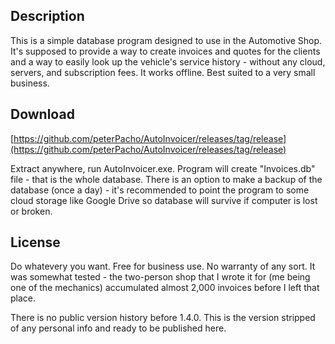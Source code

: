 ## Description
This is a simple database program designed to use in the Automotive Shop.
It's supposed to provide a way to create invoices and quotes for the clients and a way to easily look up the vehicle's service history - without any cloud, servers, and subscription fees.
It works offline. Best suited to a very small business.

## Download
[https://github.com/peterPacho/AutoInvoicer/releases/tag/release](https://github.com/peterPacho/AutoInvoicer/releases/tag/release)

Extract anywhere, run AutoInvoicer.exe. Program will create "Invoices.db" file - that is the whole database.
There is an option to make a backup of the database (once a day) - it's recommended to point the program to some cloud storage like Google Drive so database will survive if computer is lost or broken.

## License
Do whatevery you want. Free for business use. 
No warranty of any sort. It was somewhat tested - the two-person shop that I wrote it for (me being one of the mechanics) accumulated almost 2,000 invoices before I left that place.

There is no public version history before 1.4.0. This is the version stripped of any personal info and ready to be published here.
